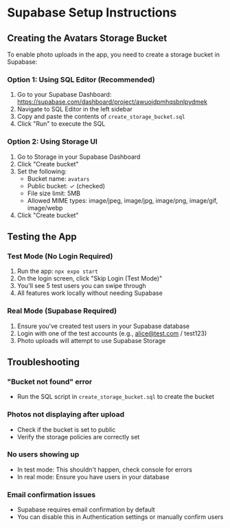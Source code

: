 # Supabase Setup Instructions

## Creating the Avatars Storage Bucket

To enable photo uploads in the app, you need to create a storage bucket in Supabase:

### Option 1: Using SQL Editor (Recommended)
1. Go to your Supabase Dashboard: https://supabase.com/dashboard/project/awuojdpmhqsbnlpydmek
2. Navigate to SQL Editor in the left sidebar
3. Copy and paste the contents of `create_storage_bucket.sql`
4. Click "Run" to execute the SQL

### Option 2: Using Storage UI
1. Go to Storage in your Supabase Dashboard
2. Click "Create bucket"
3. Set the following:
   - Bucket name: `avatars`
   - Public bucket: ✓ (checked)
   - File size limit: 5MB
   - Allowed MIME types: image/jpeg, image/jpg, image/png, image/gif, image/webp
4. Click "Create bucket"

## Testing the App

### Test Mode (No Login Required)
1. Run the app: `npx expo start`
2. On the login screen, click "Skip Login (Test Mode)"
3. You'll see 5 test users you can swipe through
4. All features work locally without needing Supabase

### Real Mode (Supabase Required)
1. Ensure you've created test users in your Supabase database
2. Login with one of the test accounts (e.g., alice@test.com / test123)
3. Photo uploads will attempt to use Supabase Storage

## Troubleshooting

### "Bucket not found" error
- Run the SQL script in `create_storage_bucket.sql` to create the bucket

### Photos not displaying after upload
- Check if the bucket is set to public
- Verify the storage policies are correctly set

### No users showing up
- In test mode: This shouldn't happen, check console for errors
- In real mode: Ensure you have users in your database

### Email confirmation issues
- Supabase requires email confirmation by default
- You can disable this in Authentication settings or manually confirm users